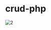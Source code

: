 # crud-php
![2](https://user-images.githubusercontent.com/7005778/98121155-8010ed80-1ee1-11eb-9751-0d38836b66d7.PNG)
